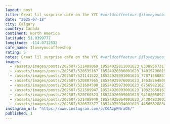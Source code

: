 ```yaml
---
layout: post
title: Great lil surprise cafe on the YYC #worldcoffeetour @iloveyoucoffeeshop friendly folks, great coffee, and vinyl.
date: "2025-07-18"
city: Calgary
country: Canada
continent: North America
latitude: 51.0399777
longitude: -114.0712532
cafe_name: Iloveyoucoffeeshop
rating: 5
notes: Great lil surprise cafe on the YYC #worldcoffeetour @iloveyoucoffeeshop friendly folks, great coffee, and vinyl.
images:
  - /assets/images/posts/202507/521409069_18524925811001623_8338956731726746412_n_17898439845254612.jpg
  - /assets/images/posts/202507/520535167_18524926006001623_1401579601599488193_n_18095747965616525.jpg
  - /assets/images/posts/202507/521141522_18524925991001623_7787158084730764519_n_18071759048284188.jpg
  - /assets/images/posts/202507/520807965_18524925976001623_1463826480049337447_n_18080525965803152.jpg
  - /assets/images/posts/202507/521604508_18524925973001623_6756982162784978234_n_18081611101842106.jpg
  - /assets/images/posts/202507/521509947_18524926003001623_1082365016341101552_n_18073749916812130.jpg
  - /assets/images/posts/202507/520760323_18524926009001623_941080509730837195_n_18095288866717684.jpg
  - /assets/images/posts/202507/521408949_18524925964001623_2430482390253845808_n_17939354739042101.jpg
  - /assets/images/posts/202507/520572377_18524925994001623_4456582883090257675_n_18071072960318531.jpg
instagram_url: "https://www.instagram.com/p/C6AzpFNraOS/"
published: 1
---
```

